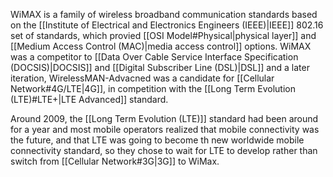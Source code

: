 
WiMAX is a family of wireless broadband communication standards based on the [[Institute of Electrical and Electronics Engineers (IEEE)|IEEE]] 802.16 set of standards, which provied [[OSI Model#Physical|physical layer]] and [[Medium Access Control (MAC)|media access control]] options. WiMAX was a competitor to [[Data Over Cable Service Interface Specification (DOCSIS)|DOCSIS]] and [[Digital Subscriber Line (DSL)|DSL]] and a later iteration, WirelessMAN-Advacned was a candidate for [[Cellular Network#4G/LTE|4G]], in competition with the [[Long Term Evolution (LTE)#LTE+|LTE Advanced]] standard.

Around 2009, the [[Long Term Evolution (LTE)]] standard had been around for a year and most mobile operators realized that mobile connectivity was the future, and that LTE was going to become th new worldwide mobile connectivity standard, so they chose to wait for LTE to develop rather than switch from [[Cellular Network#3G|3G]] to WiMax.